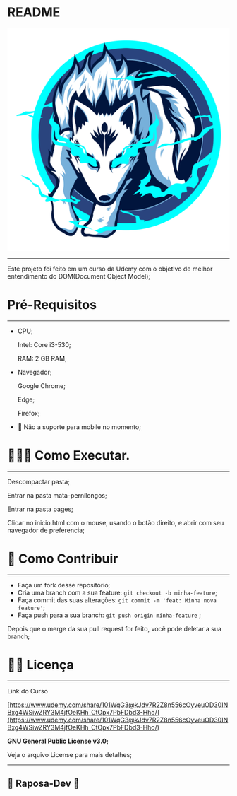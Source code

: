 # README

![—Pngtree—light effect fox game icon_6552396.png](README%20e5f06/Pngtreelight_effect_fox_game_icon_6552396.png)

---

Este projeto foi feito em um curso da Udemy com o objetivo de melhor entendimento do DOM(Document Object Model);

# Pré-Requisitos

---

- CPU;
    
    Intel: Core i3-530; 
    
    RAM: 2 GB RAM;
    
- Navegador;
    
    Google Chrome;
    
    Edge;
    
    Firefox;
    
- 📵 Não a suporte para mobile no momento;

# 🧑🏼‍💻 Como Executar.

---

Descompactar pasta;

Entrar na pasta mata-pernilongos;

Entrar na pasta pages;

Clicar no inicio.html com o mouse, usando o botão direito, e abrir com  seu navegador de preferencia;

# 👾 Como Contribuir

---

- Faça um fork desse repositório;
- Cria uma branch com a sua feature: `git checkout -b minha-feature`;
- Faça commit das suas alterações: `git commit -m 'feat: Minha nova feature'`;
- Faça push para a sua branch: `git push origin minha-feature` ;

Depois que o merge da sua pull request for feito, você pode deletar a sua branch;

# 🧑‍💻 Licença

---

Link do Curso

[https://www.udemy.com/share/101WqG3@kJdv7R2Z8n556cOyveuOD30INBxg4WSiwZRY3M4jfOeKHh_CtOpx7PbFDbd3-Hho/](https://www.udemy.com/share/101WqG3@kJdv7R2Z8n556cOyveuOD30INBxg4WSiwZRY3M4jfOeKHh_CtOpx7PbFDbd3-Hho/)

****GNU General Public License v3.0;****

Veja o arquivo License para mais detalhes;

---

## 🦊 Raposa-Dev 🦊
